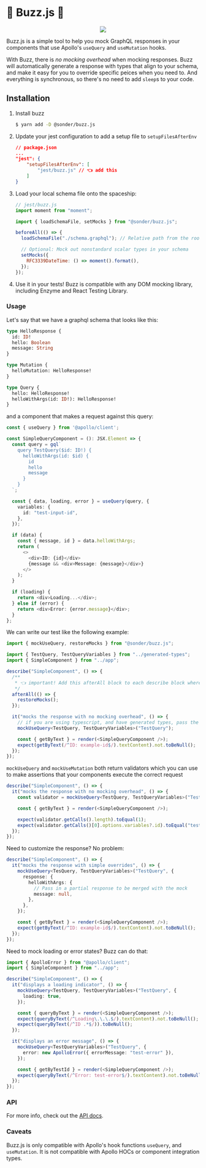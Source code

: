 # 🚀 Buzz.js 🌚

<div style="text-align: center">
<img src="https://img2.thejournal.ie/inline/3477713/original/?width=410&version=3477713">
</img>
</div>

Buzz.js is a simple tool to help you mock GraphQL responses in your components that use Apollo's `useQuery` and `useMutation` hooks.

With Buzz, there is _no mocking overhead_ when mocking responses. Buzz will automatically generate a response with types that align to your schema, and make it easy for you to override specific peices when you need to. And everything is synchronous, so there's no need to add `sleep`s to your code.

## Installation

1. Install buzz

   ```bash
   $ yarn add -D @sonder/buzz.js
   ```

1. Update your jest configuration to add a setup file to `setupFilesAfterEnv`

   ```json
   // package.json
   ...
   "jest": {
       "setupFilesAfterEnv": [
           "jest/buzz.js" // 👈 add this
       ]
   }
   ```

1. Load your local schema file onto the spaceship:

   ```javascript
   // jest/buzz.js
   import moment from "moment";

   import { loadSchemaFile, setMocks } from "@sonder/buzz.js";

   beforeAll(() => {
     loadSchemaFile("./schema.graphql"); // Relative path from the root of your workspace

     // Optional: Mock out nonstandard scalar types in your schema
     setMocks({
       RFC3339DateTime: () => moment().format(),
     });
   });
   ```

1. Use it in your tests! Buzz is compatible with any DOM mocking library, including Enzyme and React Testing Library.

### Usage

Let's say that we have a graphql schema that looks like this:

```graphql
type HelloResponse {
  id: ID!
  hello: Boolean
  message: String
}

type Mutation {
  helloMutation: HelloResponse!
}

type Query {
  hello: HelloResponse!
  helloWithArgs(id: ID!): HelloResponse!
}
```

and a component that makes a request against this query:

```typescript
const { useQuery } from '@apollo/client';

const SimpleQueryComponent = (): JSX.Element => {
  const query = gql`
    query TestQuery($id: ID!) {
      helloWithArgs(id: $id) {
        id
        hello
        message
      }
    }
  `;

  const { data, loading, error } = useQuery(query, {
    variables: {
      id: "test-input-id",
    },
  });

  if (data) {
    const { message, id } = data.helloWithArgs;
    return (
      <>
        <div>ID: {id}</div>
        {message && <div>Message: {message}</div>}
      </>
    );
  }

  if (loading) {
    return <div>Loading...</div>;
  } else if (error) {
    return <div>Error: {error.message}</div>;
  }
};
```

We can write our test like the following example:

```typescript
import { mockUseQuery, restoreMocks } from "@sonder/buzz.js";

import { TestQuery, TestQueryVariables } from "../generated-types";
import { SimpleComponent } from "../app";

describe("SimpleComponent", () => {
  /**
   * 👈 important! Add this afterAll block to each describe block where mockQuery or mockMutation is used
   */
  afterAll(() => {
    restoreMocks();
  });

  it("mocks the response with no mocking overhead", () => {
    // if you are using typescript, and have generated types, pass the query and variable types
    mockUseQuery<TestQuery, TestQueryVariables>("TestQuery");

    const { getByText } = render(<SimpleQueryComponent />);
    expect(getByText(/^ID: example-id$/).textContent).not.toBeNull();
  });
});
```

`mockUseQuery` and `mockUseMutation` both return validators which you can use to make assertions that your components execute the correct request

```typescript
describe("SimpleComponent", () => {
  it("mocks the response with no mocking overhead", () => {
    const validator = mockUseQuery<TestQuery, TestQueryVariables>("TestQuery");

    const { getByText } = render(<SimpleQueryComponent />);

    expect(validator.getCalls().length).toEqual(1);
    expect(validator.getCalls()[0].options.variables?.id).toEqual("test-id");
  });
});
```

Need to customize the response? No problem:

```typescript
describe("SimpleComponent", () => {
  it("mocks the response with simple overrides", () => {
    mockUseQuery<TesQuery, TestQueryVariables>("TestQuery", {
      response: {
        helloWithArgs: {
          // Pass in a partial response to be merged with the mock
          message: null,
        },
      },
    });

    const { getByText } = render(<SimpleQueryComponent />);
    expect(getByText(/^ID: example-id$/).textContent).not.toBeNull();
  });
});
```

Need to mock loading or error states? Buzz can do that:

```typescript
import { ApolloError } from "@apollo/client";
import { SimpleComponent } from "../app";

describe("SimpleComponent", () => {
  it("displays a loading indicator", () => {
    mockUseQuery<TestQuery, TestQueryVariables>("TestQuery", {
      loading: true,
    });

    const { queryByText } = render(<SimpleQueryComponent />);
    expect(queryByText(/^Loading\.\.\.$/).textContent).not.toBeNull();
    expect(queryByText(/^ID .*$/)).toBeNull();
  });

  it("displays an error message", () => {
    mockUseQuery<TestQueryVariables>("TestQuery", {
      error: new ApolloError({ errorMessage: "test-error" }),
    });

    const { getByTestId } = render(<SimpleQueryComponent />);
    expect(queryByText(/^Error: test-error$/).textContent).not.toBeNull();
  });
});
```

### API

For more info, check out the [API docs](./docs/generated).

### Caveats

Buzz.js is only compatible with Apollo's hook functions `useQuery`, and `useMutation`. It is not compatible with Apollo HOCs or component integration types.

